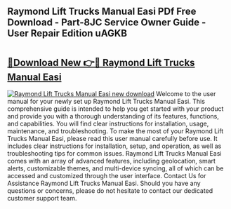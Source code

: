 ## Raymond Lift Trucks Manual Easi PDf Free Download - Part-8JC Service Owner Guide - User Repair Edition uAGKB

# <h2><a href="http://bc87263.oget.top/?id=Raymond+Lift+Trucks+Manual+Easi">🔗Download New 👉🔴 Raymond Lift Trucks Manual Easi</a></h2>

[![Raymond Lift Trucks Manual Easi new download](https://i.imgur.com/5g1atiW.png)](http://bc87263.oget.top/?id=Raymond+Lift+Trucks+Manual+Easi)
Welcome to the user manual for your newly set up Raymond Lift Trucks Manual Easi. This comprehensive guide is intended to help you get started with your product and provide you with a thorough understanding of its features, functions, and capabilities. You will find clear instructions for installation, usage, maintenance, and troubleshooting. To make the most of your Raymond Lift Trucks Manual Easi, please read this user manual carefully before use. It includes clear instructions for installation, setup, and operation, as well as troubleshooting tips for common issues. Raymond Lift Trucks Manual Easi comes with an array of advanced features, including geolocation, smart alerts, customizable themes, and multi-device syncing, all of which can be accessed and customized through the user interface. Contact Us for Assistance Raymond Lift Trucks Manual Easi. Should you have any questions or concerns, please do not hesitate to contact our dedicated customer support team.
